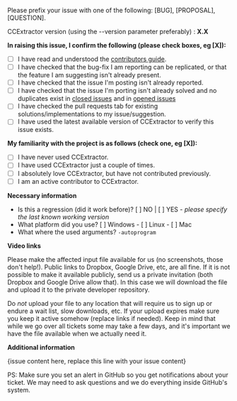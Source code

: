 Please prefix your issue with one of the following: [BUG], [PROPOSAL], [QUESTION].

CCExtractor version (using the --version parameter preferably) : **X.X**

**In raising this issue, I confirm the following (please check boxes, eg [X]):**

- [ ] I have read and understood the [contributors guide](https://github.com/CCExtractor/ccextractor/blob/master/.github/CONTRIBUTING.md).
- [ ] I have checked that the bug-fix I am reporting can be replicated, or that the feature I am suggesting isn't already present.
- [ ] I have checked that the issue I'm posting isn't already reported.
- [ ] I have checked that the issue I'm porting isn't already solved and no duplicates exist in [closed issues](https://github.com/CCExtractor/ccextractor/issues?q=is%3Aissue+is%3Aclosed) and in [opened issues](https://github.com/CCExtractor/ccextractor/issues)
- [ ] I have checked the pull requests tab for existing solutions/implementations to my issue/suggestion.
- [ ] I have used the latest available version of CCExtractor to verify this issue exists.

**My familiarity with the project is as follows (check one, eg [X]):**

- [ ] I have never used CCExtractor.
- [ ] I have used CCExtractor just a couple of times.
- [ ] I absolutely love CCExtractor, but have not contributed previously.
- [ ] I am an active contributor to CCExtractor.

**Necessary information**
- Is this a regression (did it work before)? [ ] NO | [ ] YES - *please specify the last known working version*
- What platform did you use? [ ] Windows - [ ] Linux - [ ] Mac
- What where the used arguments? `-autoprogram`

**Video links**

Please make the affected input file available for us (no screenshots, those don't help!). Public links to Dropbox, Google Drive, etc, are all fine. If it is not possible to make it available publicly, send us a private invitation (both Dropbox and Google Drive allow that). In this case we will download the file and upload it to the private developer repository.

Do *not* upload your file to any location that will require us to sign up or endure a wait list, slow downloads, etc. If your upload expires make sure you keep it active somehow (replace links if needed). Keep in mind that while we go over all tickets some may take a few days, and it's important we have the file available when we actually need it.

**Additional information**

{issue content here, replace this line with your issue content}

PS: Make sure you set an alert in GitHub so you get notifications about your ticket. We may need to ask questions and we do everything inside GitHub's system.
